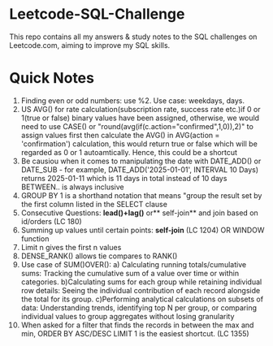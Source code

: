 # Leetcode-SQL-Challenge

This repo contains all my answers & study notes to the SQL challenges on Leetcode.com, aiming to improve my SQL skills.


# Quick Notes
1. Finding even or odd numbers: use %2. Use case: weekdays, days.
2. US AVG() for rate calculation(subscription rate, success rate etc.)if 0 or 1(true or false) binary values have been assigned, otherwise, we would need to use CASE() or "round(avg(if(c.action="confirmed",1,0)),2)" to assign values first then calculate the AVG() in AVG(action = 'confirmation') calculation, this would return true or false which will be regarded as 0 or 1 autoamtically. Hence, this could be a shortcut
3. Be causiou when it comes to manipulating the date with DATE_ADD() or DATE_SUB - for example, DATE_ADD('2025-01-01', INTERVAL 10 Days) returns 2025-01-11 which is 11 days in total instead of 10 days
BETWEEN.. is always inclusive
4. GROUP BY 1 is a shorthand notation that means "group the result set by the first column listed in the SELECT clause
5. Consecutive Questions: **lead()+lag()** or** self-join** and join based on id/orders (LC 180)
6. Summing up values until certain points: **self-join**  (LC 1204) OR  WINDOW function
7. Limit n gives the first n values
8. DENSE_RANK() allows tie compares to RANK()
9. Use case of SUM()OVER(): a) Calculating running totals/cumulative sums: Tracking the cumulative sum of a value over time or within categories. b)Calculating sums for each group while retaining individual row details: Seeing the individual contribution of each record alongside the total for its group. c)Performing analytical calculations on subsets of data: Understanding trends, identifying top N per group, or comparing individual values to group aggregates without losing granularity
10. When asked for a filter that finds the records in between the max and min, ORDER BY ASC/DESC LIMIT 1 is the easiest shortcut. (LC 1355)
